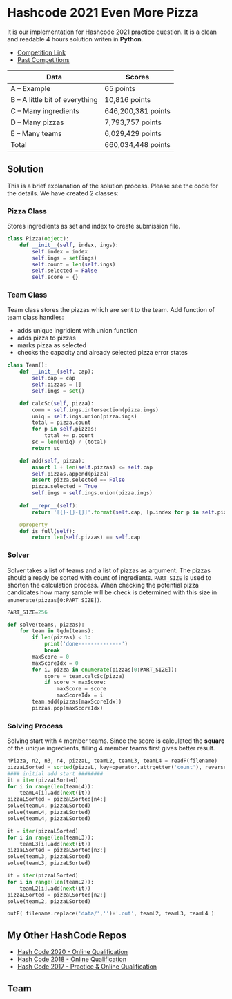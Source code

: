 # Hashcode 2021 Even More Pizza



It is our implementation for Hashcode 2021 practice question. It is a clean and readable 4 hours solution writen in **Python**.

* [Competition Link](https://codingcompetitions.withgoogle.com/hashcode/)
* [Past Competitions](https://codingcompetitions.withgoogle.com/hashcode/archive)


| Data      | Scores |
| ----------- | ----------- |
| A – Example | 65 points |
| B – A little bit of everything | 10,816 points |
| C – Many ingredients | 646,200,381 points |
| D – Many pizzas | 7,793,757 points |
| E – Many teams | 6,029,429 points |
| Total | 660,034,448 points |

## Solution

This is a brief explanation of the solution process. Please see the code for the details. We have created 2 classes:
### Pizza Class
Stores ingredients as set and index to create submission file.

```python
class Pizza(object):
    def __init__(self, index, ings):
        self.index = index
        self.ings = set(ings)
        self.count = len(self.ings)
        self.selected = False
        self.score = {}
```

### Team Class

Team class stores the pizzas which are sent to the team. Add function of team class handles:
* adds unique ingridient with union function
* adds pizza to pizzas
* marks pizza as selected
* checks the capacity and already selected pizza error states

```python
class Team():
    def __init__(self, cap):
        self.cap = cap
        self.pizzas = []
        self.ings = set()

    def calcSc(self, pizza):
        comm = self.ings.intersection(pizza.ings)
        uniq = self.ings.union(pizza.ings)
        total = pizza.count
        for p in self.pizzas:
            total += p.count
        sc = len(uniq) / (total)
        return sc

    def add(self, pizza):
        assert 1 + len(self.pizzas) <= self.cap
        self.pizzas.append(pizza)
        assert pizza.selected == False
        pizza.selected = True
        self.ings = self.ings.union(pizza.ings)
    
    def __repr__(self):
        return '[{}-{}-{}]'.format(self.cap, [p.index for p in self.pizzas], self.ings)

    @property
    def is_full(self):
        return len(self.pizzas) == self.cap
```

### Solver

Solver takes a list of teams and a list of pizzas as argument. The pizzas
should already be sorted with count of ingredients. `PART_SIZE` is used to shorten the calculation process. When checking the potential pizza candidates how many sample will be check is determined with this size in `enumerate(pizzas[0:PART_SIZE])`.

```python
PART_SIZE=256

def solve(teams, pizzas):
    for team in tqdm(teams):
        if len(pizzas) < 1:
            print('done--------------')
            break
        maxScore = 0
        maxScoreIdx = 0
        for i, pizza in enumerate(pizzas[0:PART_SIZE]):
            score = team.calcSc(pizza)
            if score > maxScore:
                maxScore = score
                maxScoreIdx = i
        team.add(pizzas[maxScoreIdx])
        pizzas.pop(maxScoreIdx)
```
### Solving Process

Solving start with 4 member teams. Since the score is calculated the **square** of the unique ingredients, filling 4 member teams first gives better result.

```python
nPizza, n2, n3, n4, pizzaL, teamL2, teamL3, teamL4 = readF(filename)
pizzaLSorted = sorted(pizzaL, key=operator.attrgetter('count'), reverse=True)
#### initial add start ########
it = iter(pizzaLSorted)
for i in range(len(teamL4)):
    teamL4[i].add(next(it))
pizzaLSorted = pizzaLSorted[n4:]
solve(teamL4, pizzaLSorted)
solve(teamL4, pizzaLSorted)
solve(teamL4, pizzaLSorted)

it = iter(pizzaLSorted)
for i in range(len(teamL3)):
    teamL3[i].add(next(it))
pizzaLSorted = pizzaLSorted[n3:]
solve(teamL3, pizzaLSorted)
solve(teamL3, pizzaLSorted)

it = iter(pizzaLSorted)
for i in range(len(teamL2)):
    teamL2[i].add(next(it))
pizzaLSorted = pizzaLSorted[n2:]
solve(teamL2, pizzaLSorted)

outF( filename.replace('data/','')+'.out', teamL2, teamL3, teamL4 )
```


## My Other HashCode Repos

- [Hash Code 2020 - Online Qualification](https://github.com/mozanunal/hashcode2020)
- [Hash Code 2018 - Online Qualification](https://github.com/mozanunal/hashcode-2018-qualificationQuestion)
- [Hash Code 2017 - Practice & Online Qualification](https://github.com/mozanunal/NOP_HashCode2017)


## Team